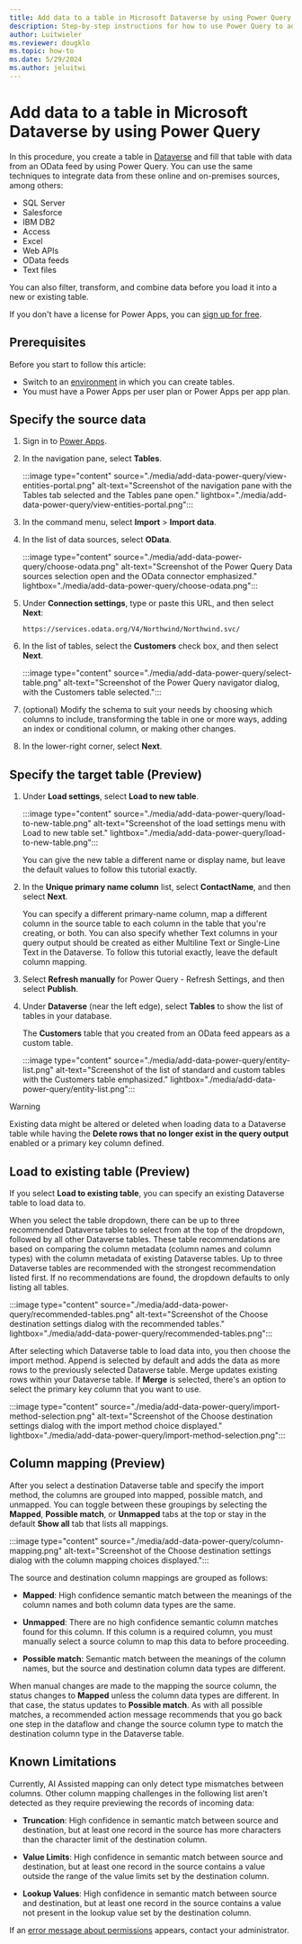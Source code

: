 ```yaml
---
title: Add data to a table in Microsoft Dataverse by using Power Query
description: Step-by-step instructions for how to use Power Query to add data to a new or existing table in Microsoft Dataverse from another data source.
author: Luitwieler
ms.reviewer: dougklo
ms.topic: how-to
ms.date: 5/29/2024
ms.author: jeluitwi
---
```


# Add data to a table in Microsoft Dataverse by using Power Query

In this procedure, you create a table in [Dataverse](/powerapps/maker/data-platform/data-platform-intro) and fill that table with data from an OData feed by using Power Query. You can use the same techniques to integrate data from these online and on-premises sources, among others:

* SQL Server
* Salesforce
* IBM DB2
* Access
* Excel
* Web APIs
* OData feeds
* Text files

You can also filter, transform, and combine data before you load it into a new or existing table.

If you don't have a license for Power Apps, you can [sign up for free](/powerapps/maker/signup-for-powerapps).

## Prerequisites

Before you start to follow this article:

* Switch to an [environment](/power-platform/admin/working-with-environments) in which you can create tables.
* You must have a Power Apps per user plan or Power Apps per app plan.

## Specify the source data

1. Sign in to [Power Apps](https://make.powerapps.com/?utm_source=padocs&utm_medium=linkinadoc&utm_campaign=referralsfromdoc).

1. In the navigation pane, select **Tables**.

    :::image type="content" source="./media/add-data-power-query/view-entities-portal.png" alt-text="Screenshot of the navigation pane with the Tables tab selected and the Tables pane open." lightbox="./media/add-data-power-query/view-entities-portal.png":::

1. In the command menu, select **Import** > **Import data**.

1. In the list of data sources, select **OData**.

    :::image type="content" source="./media/add-data-power-query/choose-odata.png" alt-text="Screenshot of the Power Query Data sources selection open and the OData connector emphasized." lightbox="./media/add-data-power-query/choose-odata.png":::

1. Under **Connection settings**, type or paste this URL, and then select **Next**:

   `https://services.odata.org/V4/Northwind/Northwind.svc/`

1. In the list of tables, select the **Customers** check box, and then select **Next**.

    :::image type="content" source="./media/add-data-power-query/select-table.png" alt-text="Screenshot of the Power Query navigator dialog, with the Customers table selected.":::

1. (optional) Modify the schema to suit your needs by choosing which columns to include, transforming the table in one or more ways, adding an index or conditional column, or making other changes.

1. In the lower-right corner, select **Next**.

## Specify the target table (Preview)

1. Under **Load settings**, select **Load to new table**.

    :::image type="content" source="./media/add-data-power-query/load-to-new-table.png" alt-text="Screenshot of the load settings menu with Load to new table set." lightbox="./media/add-data-power-query/load-to-new-table.png":::

    You can give the new table a different name or display name, but leave the default values to follow this tutorial exactly.

1. In the **Unique primary name column** list, select **ContactName**, and then select **Next**.

    You can specify a different primary-name column, map a different column in the source table to each column in the table that you're creating, or both. You can also specify whether Text columns in your query output should be created as either Multiline Text or Single-Line Text in the Dataverse. To follow this tutorial exactly, leave the default column mapping.

1. Select **Refresh manually** for Power Query - Refresh Settings, and then select **Publish**.

1. Under **Dataverse** (near the left edge), select **Tables** to show the list of tables in your database.

    The **Customers** table that you created from an OData feed appears as a custom table.

    :::image type="content" source="./media/add-data-power-query/entity-list.png" alt-text="Screenshot of the list of standard and custom tables with the Customers table emphasized." lightbox="./media/add-data-power-query/entity-list.png":::

> [!WARNING]
> Existing data might be altered or deleted when loading data to a Dataverse table while having the **Delete rows that no longer exist in the query output** enabled or a primary key column defined.

## Load to existing table (Preview)

If you select **Load to existing table**, you can specify an existing Dataverse table to load data to.

When you select the table dropdown, there can be up to three recommended Dataverse tables to select from at the top of the dropdown, followed by all other Dataverse tables. These table recommendations are based on comparing the column metadata (column names and column types) with the column metadata of existing Dataverse tables. Up to three Dataverse tables are recommended with the strongest recommendation listed first. If no recommendations are found, the dropdown defaults to only listing all tables.

:::image type="content" source="./media/add-data-power-query/recommended-tables.png" alt-text="Screenshot of the Choose destination settings dialog with the recommended tables." lightbox="./media/add-data-power-query/recommended-tables.png":::

After selecting which Dataverse table to load data into, you then choose the import method. Append is selected by default and adds the data as more rows to the previously selected Dataverse table. Merge updates existing rows within your Dataverse table. If **Merge** is selected, there's an option to select the primary key column that you want to use.

:::image type="content" source="./media/add-data-power-query/import-method-selection.png" alt-text="Screenshot of the Choose destination settings dialog with the import method choice displayed." lightbox="./media/add-data-power-query/import-method-selection.png":::

## Column mapping (Preview)

After you select a destination Dataverse table and specify the import method, the columns are grouped into mapped, possible match, and unmapped. You can toggle between these groupings by selecting the **Mapped**, **Possible match**, or **Unmapped** tabs at the top or stay in the default **Show all** tab that lists all mappings.  

:::image type="content" source="./media/add-data-power-query/column-mapping.png" alt-text="Screenshot of the Choose destination settings dialog with the column mapping choices displayed.":::

The source and destination column mappings are grouped as follows:

* **Mapped**: High confidence semantic match between the meanings of the column names and both column data types are the same.

* **Unmapped**: There are no high confidence semantic column matches found for this column. If this column is a required column, you must manually select a source column to map this data to before proceeding.

* **Possible match**: Semantic match between the meanings of the column names, but the source and destination column data types are different.

When manual changes are made to the mapping the source column, the status changes to **Mapped** unless the column data types are different. In that case, the status updates to **Possible match**. As with all possible matches, a recommended action message recommends that you go back one step in the dataflow and change the source column type to match the destination column type in the Dataverse table.  

## Known Limitations

Currently, AI Assisted mapping can only detect type mismatches between columns. Other column mapping challenges in the following list aren't detected as they require previewing the records of incoming data:

* **Truncation**: High confidence in semantic match between source and destination, but at least one record in the source has more characters than the character limit of the destination column.

* **Value Limits**: High confidence in semantic match between source and destination, but at least one record in the source contains a value outside the range of the value limits set by the destination column.

* **Lookup Values**: High confidence in semantic match between source and destination, but at least one record in the source contains a value not present in the lookup value set by the destination column.

If an [error message about permissions](/powerapps/maker/data-platform/troubleshoot-power-query-issues) appears, contact your administrator.
